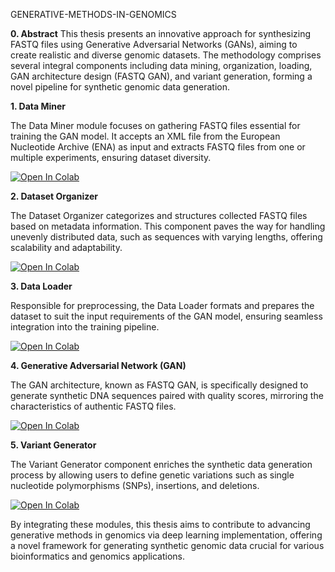 GENERATIVE-METHODS-IN-GENOMICS

**0. Abstract**
This thesis presents an innovative approach for synthesizing FASTQ files using Generative Adversarial Networks (GANs), aiming to create realistic and diverse genomic datasets. The methodology comprises several integral components including data mining, organization, loading, GAN architecture design (FASTQ GAN), and variant generation, forming a novel pipeline for synthetic genomic data generation.

**1. Data Miner**

The Data Miner module focuses on gathering FASTQ files essential for training the GAN model. It accepts an XML file from the European Nucleotide Archive (ENA) as input and extracts FASTQ files from one or multiple experiments, ensuring dataset diversity.

[![Open In Colab](https://colab.research.google.com/assets/colab-badge.svg)](https://colab.research.google.com/drive/1lTVYho1DjXxlDX304Kd6xIDXjlq4s_lu)

**2. Dataset Organizer**

The Dataset Organizer categorizes and structures collected FASTQ files based on metadata information. This component paves the way for handling unevenly distributed data, such as sequences with varying lengths, offering scalability and adaptability.

[![Open In Colab](https://colab.research.google.com/assets/colab-badge.svg)](https://colab.research.google.com/drive/1OI6jSo-3v7y64IhycxfoN9LSK3XQI0gY#scrollTo=MLiiBeYtyj73)

**3. Data Loader**

Responsible for preprocessing, the Data Loader formats and prepares the dataset to suit the input requirements of the GAN model, ensuring seamless integration into the training pipeline.

[![Open In Colab](https://colab.research.google.com/assets/colab-badge.svg)](https://colab.research.google.com/drive/1aFsMNGM69FfGGLU0lyLsa6G3YTgu0Alj)

**4. Generative Adversarial Network (GAN)**

The GAN architecture, known as FASTQ GAN, is specifically designed to generate synthetic DNA sequences paired with quality scores, mirroring the characteristics of authentic FASTQ files.

[![Open In Colab](https://colab.research.google.com/assets/colab-badge.svg)](https://colab.research.google.com/drive/1OI6jSo-3v7y64IhycxfoN9LSK3XQI0gY#scrollTo=MLiiBeYtyj73)

**5. Variant Generator**

The Variant Generator component enriches the synthetic data generation process by allowing users to define genetic variations such as single nucleotide polymorphisms (SNPs), insertions, and deletions.

[![Open In Colab](https://colab.research.google.com/assets/colab-badge.svg)](https://colab.research.google.com/drive/1OI6jSo-3v7y64IhycxfoN9LSK3XQI0gY#scrollTo=MLiiBeYtyj73)

By integrating these modules, this thesis aims to contribute to advancing generative methods in genomics via deep learning implementation, offering a novel framework for generating synthetic genomic data crucial for various bioinformatics and genomics applications.
